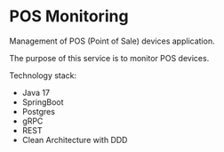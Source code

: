 # POS Monitoring

Management of POS (Point of Sale) devices application.

The purpose of this service is to monitor POS devices.
 

Technology stack: 
- Java 17 
- SpringBoot 
- Postgres 
- gRPC 
- REST 
- Clean Architecture with DDD

